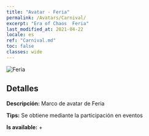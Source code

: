 ```yaml
---
title: "Avatar - Feria"
permalink: /Avatars/Carnival/
excerpt: "Era of Chaos  Feria"
last_modified_at: 2021-04-22
locale: es
ref: "Carnival.md"
toc: false
classes: wide
---
```

 ![Feria](/images/a/avatarFrame_95.png)

## Detalles

 **Descripción:** Marco de avatar de Feria 

 **Tips:** Se obtiene mediante la participación en eventos 

 **Is available:**  + 

